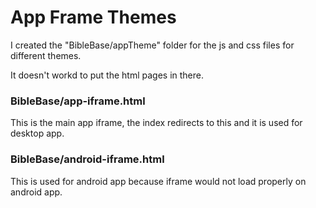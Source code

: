 # App Frame Themes

I created the "BibleBase/appTheme" folder for the js and css files for different themes.

It doesn't workd to put the html pages in there.

### BibleBase/app-iframe.html
This is the main app iframe, the index redirects to this and it is used for desktop app.

### BibleBase/android-iframe.html
This is used for android app because iframe would not load properly on android app.